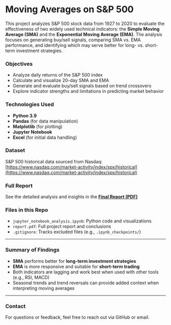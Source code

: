 # Moving Averages on S&P 500

This project analyzes S&P 500 stock data from 1927 to 2020 to evaluate the effectiveness of two widely used technical indicators: the **Simple Moving Average (SMA)** and the **Exponential Moving Average (EMA)**. The analysis focuses on generating buy/sell signals, comparing SMA vs. EMA performance, and identifying which may serve better for long- vs. short-term investment strategies.

### Objectives
- Analyze daily returns of the S&P 500 index
- Calculate and visualize 20-day SMA and EMA
- Generate and evaluate buy/sell signals based on trend crossovers
- Explore indicator strengths and limitations in predicting market behavior

### Technologies Used
- **Python 3.9**
- **Pandas** (for data manipulation)
- **Matplotlib** (for plotting)
- **Jupyter Notebook**
- **Excel** (for initial data handling)

### Dataset
S&P 500 historical data sourced from Nasdaq:  
[https://www.nasdaq.com/market-activity/index/spx/historical](https://www.nasdaq.com/market-activity/index/spx/historical)

### Full Report
See the detailed analysis and insights in the [**Final Report (PDF)**](./report.pdf)

### Files in this Repo
- `jupyter_notebook_analysis.ipynb`: Python code and visualizations
- `report.pdf`: Full project report and conclusions
- `.gitignore`: Tracks excluded files (e.g., `.ipynb_checkpoints/`)

---

### Summary of Findings
- **SMA** performs better for **long-term investment strategies**
- **EMA** is more responsive and suitable for **short-term trading**
- Both indicators are lagging and work best when used with other tools (e.g., RSI, MACD)
- Seasonal trends and trend reversals can provide added context when interpreting moving averages

---

### Contact
For questions or feedback, feel free to reach out via GitHub or email.

